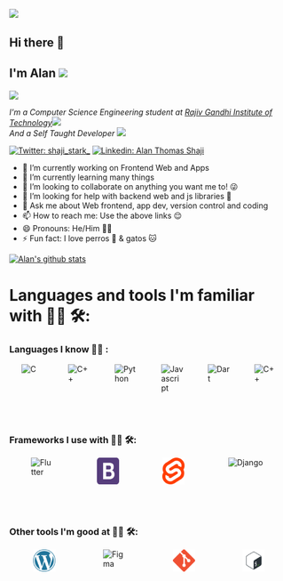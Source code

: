![](https://komarev.com/ghpvc/?username=shaji-stark&color=green&style=plastic)
## Hi there 👋
## I'm Alan <img src="https://media.giphy.com/media/vOX78lMCTEgZa/giphy.gif" width="50">

<img align='center' src="justagif.gif" width="500">

<p><em>I'm a Computer Science Engineering student at <a href="http://www.rit.ac.in">Rajiv Gandhi Institute of Technology</a><img src="https://media.giphy.com/media/fYSnHlufseco8Fh93Z/giphy.gif" width="30"></br>And a Self Taught Developer <img src="https://media.giphy.com/media/WUlplcMpOCEmTGBtBW/giphy.gif" width="30"> 
</em></p>

[![Twitter: shaji_stark_](https://img.shields.io/twitter/follow/shaji_stark_?style=social)](https://twitter.com/shaji_stark_)
[![Linkedin: Alan Thomas Shaji](https://img.shields.io/badge/Alan-Thomas-Shaji?style=flat-square&logo=Linkedin&logoColor=white&link=https://www.linkedin.com/in/alan-thomas-shaji)](https://www.linkedin.com/in/alan-thomas-shaji)


- 🔭 I’m currently working on Frontend Web and Apps
- 🌱 I’m currently learning many things 
- 👯 I’m looking to collaborate on anything you want me to! 😜
- 🤔 I’m looking for help with backend web and js libraries 🤔
- 💬 Ask me about Web frontend, app dev, version control and coding 
- 📫 How to reach me: Use the above links 😌
- 😄 Pronouns: He/Him 🏳️‍🌈
- ⚡ Fun fact: I love perros 🐶 & gatos 🐱


[![Alan's github stats](https://github-readme-stats.vercel.app/api?username=shaji-stark&theme=nightowl&show_icons=true)](https://github.com/anuraghazra/github-readme-stats)


# Languages and tools I'm familiar with 👨‍💻 🛠:

### Languages I know 👨‍💻 :

<div style="display: flex; justify-content: space-around">
<img align="left" alt="C" src="/images/c.webp" width="40px" />  
<img align="left" alt="C++" src="/images/cpp.png" width="40px" /> 
<img align="left" alt="Python" src="/images/python.png" width="40px" />
<img align="left" alt="Javascript" src="/images/js-logo.png" width="40px" />
<img align="left" alt="Dart" src="/images/dart.png" width="40px" />
<img align="left" alt="C++" src="/images/java.png" width="40px" />
</div>

<br />
<br />
<br />

### Frameworks I use with 👨‍💻 🛠:


<div style="display: flex; justify-content: space-around">
<img align="left" alt="Flutter" src="/images/flutter.svg" width="40px" />  
<img align="left" alt="Bootstrap" src="/images/bootstrap.png" width="40px" />
<img align="left" alt="Svelte" src="/images/svelte.png" width="40px" />
<img align="left" alt="Django" src="/images/django.png" width="70px" />
</div>

<br />
<br />
<br />

### Other tools I'm good at 👨‍💻 🛠:

<div style="display: flex; justify-content: space-around">
<img align="left" alt="Wordpress" src="/images/wordpress.png" width="40px" /> 
<img align="left" alt="Figma" src="images/figma.svg" width="40px" /> 
<img align="left" alt="Git" src="/images/git.png" width="40px" />
<img align="left" alt="Bash" src="/images/bash.png" width="40px" />
</div>